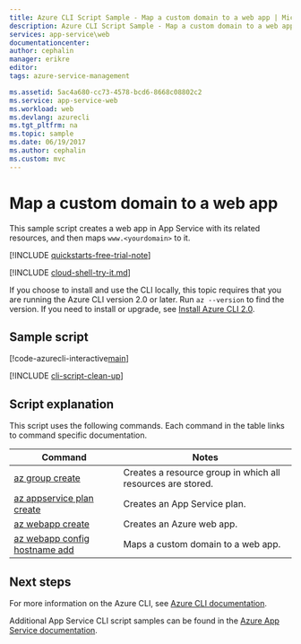 ```yaml
---
title: Azure CLI Script Sample - Map a custom domain to a web app | Microsoft Docs
description: Azure CLI Script Sample - Map a custom domain to a web app
services: app-service\web
documentationcenter: 
author: cephalin
manager: erikre
editor: 
tags: azure-service-management

ms.assetid: 5ac4a680-cc73-4578-bcd6-8668c08802c2
ms.service: app-service-web
ms.workload: web
ms.devlang: azurecli
ms.tgt_pltfrm: na
ms.topic: sample
ms.date: 06/19/2017
ms.author: cephalin
ms.custom: mvc
---
```

# Map a custom domain to a web app

This sample script creates a web app in App Service with its related resources, and then maps `www.<yourdomain>` to it.

[!INCLUDE [quickstarts-free-trial-note](../../../includes/quickstarts-free-trial-note.md)]

[!INCLUDE [cloud-shell-try-it.md](../../../includes/cloud-shell-try-it.md)]

If you choose to install and use the CLI locally, this topic requires that you are running the Azure CLI version 2.0 or later. Run `az --version` to find the version. If you need to install or upgrade, see [Install Azure CLI 2.0]( /cli/azure/install-azure-cli). 

## Sample script

[!code-azurecli-interactive[main](../../../cli_scripts/app-service/configure-custom-domain/configure-custom-domain.sh?highlight=3 "Map a custom domain to a web app")]

[!INCLUDE [cli-script-clean-up](../../../includes/cli-script-clean-up.md)]

## Script explanation

This script uses the following commands. Each command in the table links to command specific documentation.

| Command | Notes |
|---|---|
| [az group create](https://docs.microsoft.com/cli/azure/group#az_group_create) | Creates a resource group in which all resources are stored. |
| [az appservice plan create](https://docs.microsoft.com/cli/azure/appservice/plan#az_appservice_plan_create) | Creates an App Service plan. |
| [az webapp create](https://docs.microsoft.com/cli/azure/webapp#az_webapp_create) | Creates an Azure web app. |
| [az webapp config hostname add](https://docs.microsoft.com/cli/azure/webapp/config/hostname#az_webapp_config_hostname_add) | Maps a custom domain to a web app. |

## Next steps

For more information on the Azure CLI, see [Azure CLI documentation](https://docs.microsoft.com/cli/azure/overview).

Additional App Service CLI script samples can be found in the [Azure App Service documentation](../app-service-cli-samples.md).
